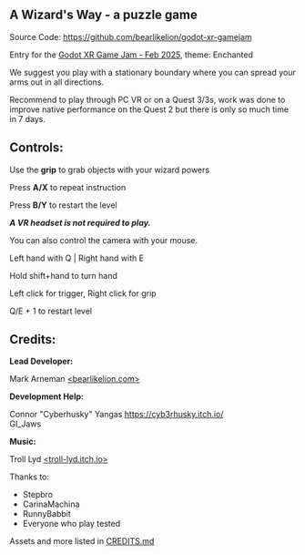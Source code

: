 ## A Wizard's Way - a puzzle game

Source Code: https://github.com/bearlikelion/godot-xr-gamejam

Entry for the [Godot XR Game Jam - Feb 2025](https://itch.io/jam/godot-xr-game-jam-feb-2025), theme: Enchanted

We suggest you play with a stationary boundary where you can spread your arms out in all directions.

Recommend to play through PC VR or on a Quest 3/3s, work was done to improve native performance on the Quest 2 but there is only so much time in 7 days.

## Controls:

Use the **grip** to grab objects with your wizard powers

Press **A/X** to repeat instruction

Press **B/Y** to restart the level

***A VR headset is not required to play.***

You can also control the camera with your mouse.

Left hand with Q | Right hand with E

Hold shift+hand to turn hand

Left click for trigger, Right click for grip

Q/E + 1 to restart level

## Credits:
**Lead Developer:**

Mark Arneman [<bearlikelion.com>](https://bearlikelion.com)

**Development Help:**

Connor "Cyberhusky" Yangas [<https://cyb3rhusky.itch.io/>](https://cyb3rhusky.itch.io/)\
GI_Jaws

**Music:**

Troll Lyd [<troll-lyd.itch.io>](http://troll-lyd.itch.io)

Thanks to:

* Stepbro
* CarinaMachina
* RunnyBabbit
* Everyone who play tested

Assets and more listed in [CREDITS.md](./CREDITS.md)